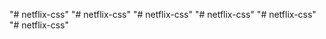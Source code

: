 "# netflix-css" 
"# netflix-css" 
"# netflix-css" 
"# netflix-css" 
"# netflix-css" 
"# netflix-css" 
